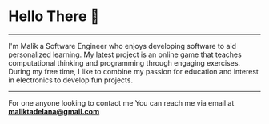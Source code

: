 # Hello There 👋
---
I'm Malik a Software Engineer who enjoys developing software to aid personalized learning. My latest project is an online game that teaches computational thinking and programming through engaging exercises. During my free time, I like to combine my passion for education and interest in electronics to develop fun projects.

---
For one anyone looking to contact me
You can reach me via email at **<a href='mailto:maliktadelana@gmail.com'>maliktadelana@gmail.com</a>**


